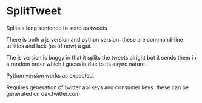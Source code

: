 # SplitTweet
Splits a long sentence to send as tweets

There is both a js version and python version. these are command-line utilities and lack (as of now) a gui. 

The js version is buggy in that it splits the tweets alright but it sends them in a random order which i guess 
is due to its async nature.

Python version works as expected. 

Requires generation of twitter api keys and consumer keys. these can be generated on dev.twitter.com
